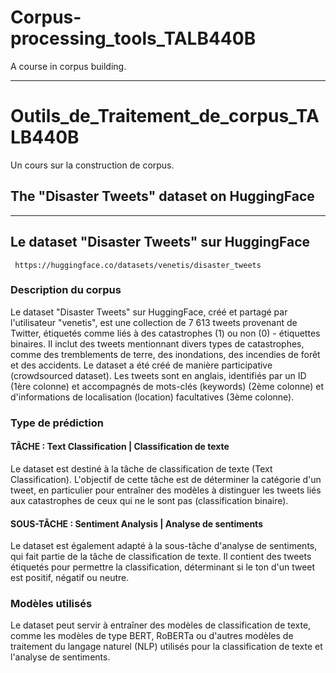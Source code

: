 # Corpus-processing_tools_TALB440B
A course in corpus building.
________________________________________________________
# Outils_de_Traitement_de_corpus_TALB440B
Un cours sur la construction de corpus.


## The "Disaster Tweets" dataset on HuggingFace
________________________________________________________
## Le dataset "Disaster Tweets" sur HuggingFace

` https://huggingface.co/datasets/venetis/disaster_tweets` 

### Description du corpus

Le dataset "Disaster Tweets" sur HuggingFace, créé et partagé par l'utilisateur "venetis", est une collection de 7 613 tweets provenant de Twitter, étiquetés comme liés à des catastrophes (1) ou non (0) - étiquettes binaires. Il inclut des tweets mentionnant divers types de catastrophes, comme des tremblements de terre, des inondations, des incendies de forêt et des accidents. Le dataset a été créé de manière participative (crowdsourced dataset). Les tweets sont en anglais, identifiés par un ID (1ère colonne) et accompagnés de mots-clés (keywords) (2ème colonne) et d'informations de localisation (location) facultatives (3ème colonne).


### Type de prédiction

#### TÂCHE : Text Classification | Classification de texte

Le dataset est destiné à la tâche de classification de texte (Text Classification). L'objectif de cette tâche est de déterminer la catégorie d'un tweet, en particulier pour entraîner des modèles à distinguer les tweets liés aux catastrophes de ceux qui ne le sont pas (classification binaire).

#### SOUS-TÂCHE : Sentiment Analysis | Analyse de sentiments

Le dataset est également adapté à la sous-tâche d'analyse de sentiments, qui fait partie de la tâche de classification de texte. Il contient des tweets étiquetés pour permettre la classification, déterminant si le ton d'un tweet est positif, négatif ou neutre.


### Modèles utilisés

Le dataset peut servir à entraîner des modèles de classification de texte, comme les modèles de type BERT, RoBERTa ou d'autres modèles de traitement du langage naturel (NLP) utilisés pour la classification de texte et l'analyse de sentiments.


